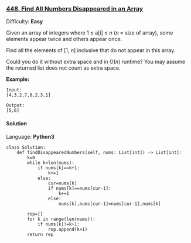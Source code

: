 ### [448\. Find All Numbers Disappeared in an Array](https://leetcode.com/problems/find-all-numbers-disappeared-in-an-array/)

Difficulty: **Easy**


Given an array of integers where 1 ≤ a[i] ≤ _n_ (_n_ = size of array), some elements appear twice and others appear once.

Find all the elements of [1, _n_] inclusive that do not appear in this array.

Could you do it without extra space and in O(_n_) runtime? You may assume the returned list does not count as extra space.

**Example:**

```
Input:
[4,3,2,7,8,2,3,1]

Output:
[5,6]
```


#### Solution

Language: **Python3**

```python3
class Solution:
    def findDisappearedNumbers(self, nums: List[int]) -> List[int]:
        k=0
        while k<len(nums):
            if nums[k]==k+1:
                k+=1
            else:
                cur=nums[k]
                if nums[k]==nums[cur-1]:
                    k+=1
                else:
                    nums[k],nums[cur-1]=nums[cur-1],nums[k]
        
        rep=[]
        for k in range(len(nums)):
            if nums[k]!=k+1:
                rep.append(k+1)
        return rep
```